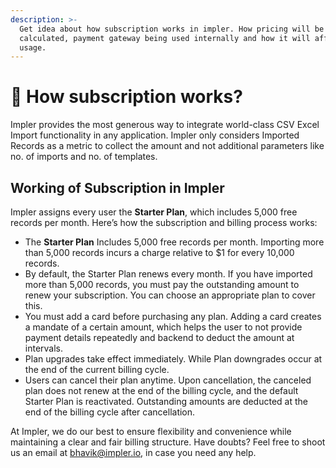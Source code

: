 ```yaml
---
description: >-
  Get idea about how subscription works in impler. How pricing will be
  calculated, payment gateway being used internally and how it will affect
  usage.
---
```


# 🏁 How subscription works?

Impler provides the most generous way to integrate world-class CSV Excel Import functionality in any application. Impler only considers Imported Records as a metric to collect the amount and not additional parameters like no. of imports and no. of templates.

## Working of Subscription in Impler

Impler assigns every user the **Starter Plan**, which includes 5,000 free records per month. Here’s how the subscription and billing process works:

* The **Starter Plan** Includes 5,000 free records per month. Importing more than 5,000 records incurs a charge relative to $1 for every 10,000 records.
* By default, the Starter Plan renews every month. If you have imported more than 5,000 records, you must pay the outstanding amount to renew your subscription. You can choose an appropriate plan to cover this.
* You must add a card before purchasing any plan. Adding a card creates a mandate of a certain amount, which helps the user to not provide payment details repeatedly and backend to deduct the amount at intervals.
* Plan upgrades take effect immediately. While Plan downgrades occur at the end of the current billing cycle.
* Users can cancel their plan anytime. Upon cancellation, the canceled plan does not renew at the end of the billing cycle, and the default Starter Plan is reactivated. Outstanding amounts are deducted at the end of the billing cycle after cancellation.

At Impler, we do our best to ensure flexibility and convenience while maintaining a clear and fair billing structure. Have doubts? Feel free to shoot us an email at [bhavik@impler.io](mailto:bhavik@impler.io), in case you need any help.
